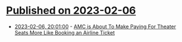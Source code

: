 # [Published on 2023-02-06](index.md)

* [2023-02-06, 20:01:00](https://tech.slashdot.org/story/23/02/06/1843240/amc-is-about-to-make-paying-for-theater-seats-more-like-booking-an-airline-ticket?utm_source=rss1.0mainlinkanon&utm_medium=feed) - [AMC is About To Make Paying For Theater Seats More Like Booking an Airline Ticket](https://tech.slashdot.org/story/23/02/06/1843240/amc-is-about-to-make-paying-for-theater-seats-more-like-booking-an-airline-ticket?utm_source=rss1.0mainlinkanon&utm_medium=feed)
